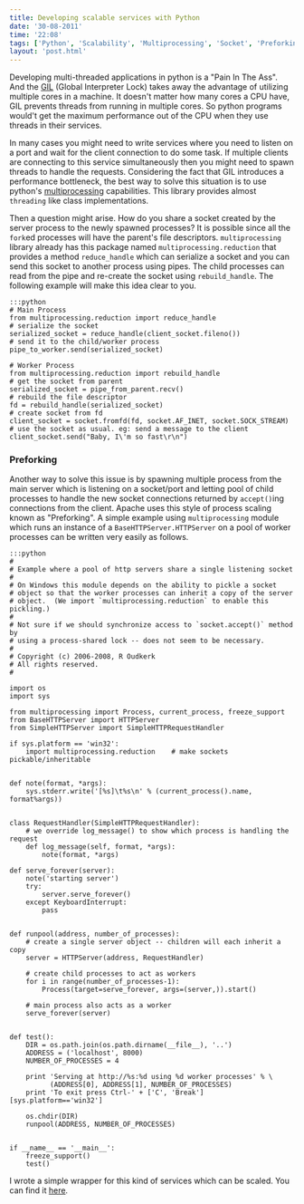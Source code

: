 ```yaml
---
title: Developing scalable services with Python
date: '30-08-2011'
time: '22:08'
tags: ['Python', 'Scalability', 'Multiprocessing', 'Socket', 'Preforking']
layout: 'post.html'
---
```

Developing multi-threaded applications in python is a "Pain In The Ass". And the [GIL](http://wiki.python.org/moin/GlobalInterpreterLock) (Global Interpreter Lock) takes away the advantage of utilizing multiple cores in a machine. It doesn't matter how many cores a CPU have, GIL prevents threads from running in multiple cores. So python programs would't get the maximum performance out of the CPU when they use threads in their services.

In many cases you might need to write services where you need to listen on a port and wait for the client connection to do some task. If multiple clients are connecting to this service simultaneously then you might need to spawn threads to handle the requests. Considering the fact that GIL introduces a performance bottleneck, the best way to solve this situation is to use python's [multiprocessing](http://docs.python.org/library/multiprocessing.html) capabilities. This library provides almost `threading` like class implementations. 

Then a question might arise. How do you share a socket created by the server process to the newly spawned processes? It is possible since all the `fork`ed processes will have the parent's file descriptors. `multiprocessing` library already has this package named `multiprocessing.reduction` that provides a method `reduce_handle` which can serialize a socket and you can send this socket to another process using pipes. The child processes can read from the pipe and re-create the socket using `rebuild_handle`. The following example will make this idea clear to you.

	:::python
	# Main Process
	from multiprocessing.reduction import reduce_handle
	# serialize the socket
	serialized_socket = reduce_handle(client_socket.fileno())
	# send it to the child/worker process
	pipe_to_worker.send(serialized_socket)

	# Worker Process
	from multiprocessing.reduction import rebuild_handle
	# get the socket from parent
	serialized_socket = pipe_from_parent.recv()
	# rebuild the file descriptor
	fd = rebuild_handle(serialized_socket)
	# create socket from fd
	client_socket = socket.fromfd(fd, socket.AF_INET, socket.SOCK_STREAM)
	# use the socket as usual. eg: send a message to the client
	client_socket.send("Baby, I\'m so fast\r\n")

### Preforking
Another way to solve this issue is by spawning multiple process from the main server which is listening on a socket/port and letting pool of child processes to handle the new socket connections returned by `accept()`ing connections from the client. Apache uses this style of process scaling known as "Preforking". A simple example using `multiprocessing` module which runs an instance of a `BaseHTTPServer.HTTPServer` on a pool of worker processes can be written very easily as follows.

	:::python
	#
	# Example where a pool of http servers share a single listening socket
	#
	# On Windows this module depends on the ability to pickle a socket
	# object so that the worker processes can inherit a copy of the server
	# object.  (We import `multiprocessing.reduction` to enable this pickling.)
	#
	# Not sure if we should synchronize access to `socket.accept()` method by
	# using a process-shared lock -- does not seem to be necessary.
	#
	# Copyright (c) 2006-2008, R Oudkerk
	# All rights reserved.
	#

	import os
	import sys

	from multiprocessing import Process, current_process, freeze_support
	from BaseHTTPServer import HTTPServer
	from SimpleHTTPServer import SimpleHTTPRequestHandler

	if sys.platform == 'win32':
	    import multiprocessing.reduction    # make sockets pickable/inheritable


	def note(format, *args):
	    sys.stderr.write('[%s]\t%s\n' % (current_process().name, format%args))


	class RequestHandler(SimpleHTTPRequestHandler):
	    # we override log_message() to show which process is handling the request
	    def log_message(self, format, *args):
	        note(format, *args)

	def serve_forever(server):
	    note('starting server')
	    try:
	        server.serve_forever()
	    except KeyboardInterrupt:
	        pass


	def runpool(address, number_of_processes):
	    # create a single server object -- children will each inherit a copy
	    server = HTTPServer(address, RequestHandler)

	    # create child processes to act as workers
	    for i in range(number_of_processes-1):
	        Process(target=serve_forever, args=(server,)).start()

	    # main process also acts as a worker
	    serve_forever(server)


	def test():
	    DIR = os.path.join(os.path.dirname(__file__), '..')
	    ADDRESS = ('localhost', 8000)
	    NUMBER_OF_PROCESSES = 4

	    print 'Serving at http://%s:%d using %d worker processes' % \
	          (ADDRESS[0], ADDRESS[1], NUMBER_OF_PROCESSES)
	    print 'To exit press Ctrl-' + ['C', 'Break'][sys.platform=='win32']

	    os.chdir(DIR)
	    runpool(ADDRESS, NUMBER_OF_PROCESSES)


	if __name__ == '__main__':
	    freeze_support()
	    test()

I wrote a simple wrapper for this kind of services which can be scaled. You can find it [here](https://github.com/semk/utils/blob/master/prefork_server.py).
